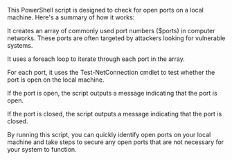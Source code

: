 This PowerShell script is designed to check for open ports on a local machine. Here's a summary of how it works:

It creates an array of commonly used port numbers ($ports) in computer networks. These ports are often targeted by attackers looking for vulnerable systems.

It uses a foreach loop to iterate through each port in the array.

For each port, it uses the Test-NetConnection cmdlet to test whether the port is open on the local machine.

If the port is open, the script outputs a message indicating that the port is open.

If the port is closed, the script outputs a message indicating that the port is closed.

By running this script, you can quickly identify open ports on your local machine and take steps to secure any open ports that are not necessary for your system to function.
